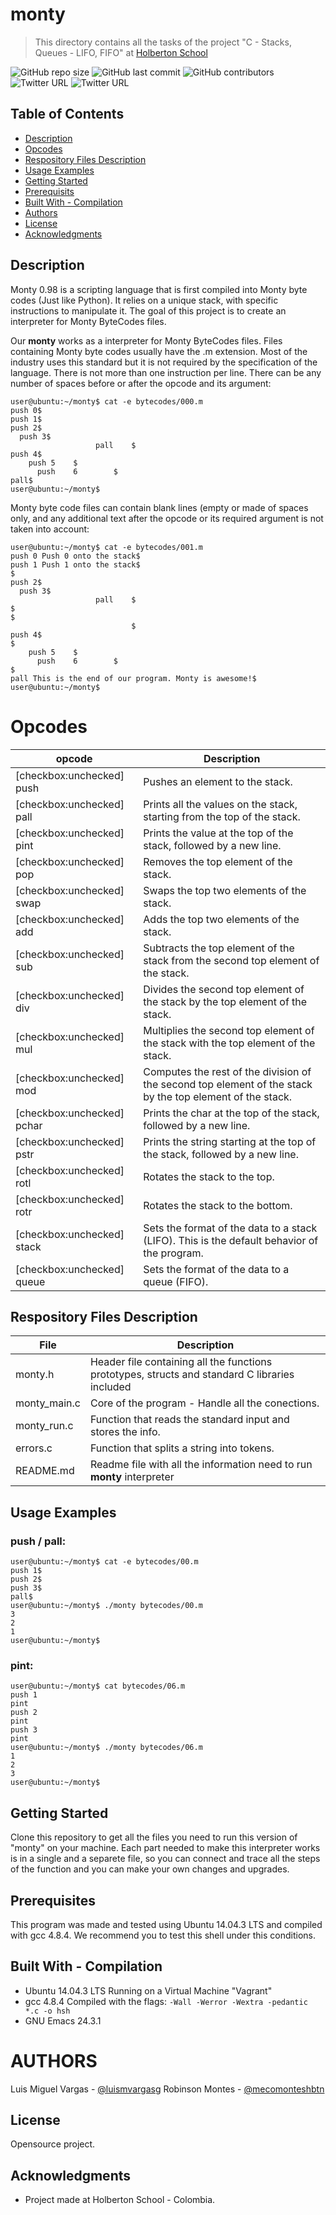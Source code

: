 # monty

> This directory contains all the tasks of the project "C - Stacks, Queues - LIFO, FIFO" at [Holberton School](https://www.holbertonschool.com "Holberton School.")

![GitHub repo size](https://img.shields.io/github/repo-size/luismvargasg/monty?style=for-the-badge) ![GitHub last commit](https://img.shields.io/github/last-commit/luismvargasg/monty?style=for-the-badge) ![GitHub contributors](https://img.shields.io/github/contributors/luismvargasg/monty?style=for-the-badge) ![Twitter URL](https://img.shields.io/twitter/url?style=social&url=https%3A%2F%2Ftwitter.com%2Fluismvargasg1) ![Twitter URL](https://img.shields.io/twitter/url?style=social&url=https%3A%2F%2Ftwitter.com%2Fmecomontes)

## Table of Contents

- [Description](#description)
- [Opcodes](#opcodes)
- [Respository Files Description](#repository-files-description)
- [Usage Examples](#usage-examples)
- [Getting Started](#getting-started)
- [Prerequisits](#prerequisits)
- [Built With - Compilation](#built-with---compilation)
- [Authors](#authors)
- [License](#license)
- [Acknowledgments](#Acknowledgments)

## Description

Monty 0.98 is a scripting language that is first compiled into Monty byte codes (Just like Python). It relies on a unique stack, with specific instructions to manipulate it. The goal of this project is to create an interpreter for Monty ByteCodes files.

Our **monty** works as a interpreter for Monty ByteCodes files. Files containing Monty byte codes usually have the .m extension. Most of the industry uses this standard but it is not required by the specification of the language. There is not more than one instruction per line. There can be any number of spaces before or after the opcode and its argument:
```
user@ubuntu:~/monty$ cat -e bytecodes/000.m
push 0$
push 1$
push 2$
  push 3$
                   pall    $
push 4$
    push 5    $
      push    6        $
pall$
user@ubuntu:~/monty$
```
Monty byte code files can contain blank lines (empty or made of spaces only, and any additional text after the opcode or its required argument is not taken into account:
```
user@ubuntu:~/monty$ cat -e bytecodes/001.m
push 0 Push 0 onto the stack$
push 1 Push 1 onto the stack$
$
push 2$
  push 3$
                   pall    $
$
$
                           $
push 4$
$
    push 5    $
      push    6        $
$
pall This is the end of our program. Monty is awesome!$
user@ubuntu:~/monty$
```

# Opcodes

| **opcode** | **Description** |
|----------|-----------------|
| [checkbox:unchecked] push | Pushes an element to the stack. |
| [checkbox:unchecked] pall | Prints all the values on the stack, starting from the top of the stack. |
| [checkbox:unchecked] pint | Prints the value at the top of the stack, followed by a new line. |
| [checkbox:unchecked] pop | Removes the top element of the stack. |
| [checkbox:unchecked] swap | Swaps the top two elements of the stack. |
| [checkbox:unchecked] add | Adds the top two elements of the stack. |
| [checkbox:unchecked] sub | Subtracts the top element of the stack from the second top element of the stack. |
| [checkbox:unchecked] div | Divides the second top element of the stack by the top element of the stack. |
| [checkbox:unchecked] mul | Multiplies the second top element of the stack with the top element of the stack. |
| [checkbox:unchecked] mod | Computes the rest of the division of the second top element of the stack by the top element of the stack. |
| [checkbox:unchecked] pchar | Prints the char at the top of the stack, followed by a new line. |
| [checkbox:unchecked] pstr | Prints the string starting at the top of the stack, followed by a new line. |
| [checkbox:unchecked] rotl | Rotates the stack to the top. |
| [checkbox:unchecked] rotr | Rotates the stack to the bottom. |
| [checkbox:unchecked] stack | Sets the format of the data to a stack (LIFO). This is the default behavior of the program. |
| [checkbox:unchecked] queue | Sets the format of the data to a queue (FIFO). |

## Respository Files Description

| **File** | **Description** |
|----------|-----------------|
| monty.h | Header file containing all the functions prototypes, structs and standard C libraries included |
| monty_main.c | Core of the program - Handle all the conections. |
| monty_run.c | Function that reads the standard input and stores the info. |
| errors.c | Function that splits a string into tokens. |
| README.md | Readme file with all the information need to run **monty** interpreter |

## Usage Examples

### push / pall:
```
user@ubuntu:~/monty$ cat -e bytecodes/00.m
push 1$
push 2$
push 3$
pall$
user@ubuntu:~/monty$ ./monty bytecodes/00.m
3
2
1
user@ubuntu:~/monty$
```

### pint:
```
user@ubuntu:~/monty$ cat bytecodes/06.m
push 1
pint
push 2
pint
push 3
pint
user@ubuntu:~/monty$ ./monty bytecodes/06.m
1
2
3
user@ubuntu:~/monty$
```

## Getting Started

Clone this repository to get all the files you need to run this version of "monty" on your machine. Each part needed to make this interpreter works is in a single and a separete file, so you can connect and trace all the steps of the function and you can make your own changes and upgrades.

## Prerequisites

This program was made and tested using Ubuntu 14.04.3 LTS and compiled with gcc 4.8.4. We recommend you to test this shell under this conditions.

## Built With - Compilation

* Ubuntu 14.04.3 LTS Running on a Virtual Machine "Vagrant"
* gcc 4.8.4 Compiled with the flags: `-Wall -Werror -Wextra -pedantic *.c -o hsh`
* GNU Emacs 24.3.1


# AUTHORS

Luis Miguel Vargas - [@luismvargasg](https://github.com/luismvargasg)
Robinson Montes - [@mecomonteshbtn](https://github.com/mecomonteshbtn)

## License

Opensource project.

## Acknowledgments

* Project made at Holberton School - Colombia.
